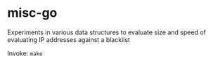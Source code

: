 # misc-go

Experiments in various data structures to evaluate size and speed of evaluating IP addresses against a blacklist

Invoke:
  `make`
